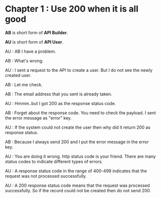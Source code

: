 # Chapter 1 : Use 200 when it is all good

**AB** is short form of **API Builder**.

**AU** is short form of **API User**.

AU : AB I have a problem.

AB : What's wrong.

AU : I sent a request to the API to create a user. But I do not see the newly created user. 

AB : Let me check.

AB : The email address that you sent is already taken.

AU : Hmmm..but I got 200 as the response status code.

AB : Forget about the response code. You need to check the payload. I sent the error message as "error" key.

AU : If the system could not create the user then why did it return 200 as response status.

AB : Because I always send 200 and I put the error message in the error key.

AU : You are doing it wrong. http status code is your friend. There are many status codes to indicate different types of errors.

AU : A response status code in the range of 400-499 indicates that the request was not processed successfully.

AU : A 200 response status code means that the request was processed successfully. So if the record could not be created then do not send 200.
